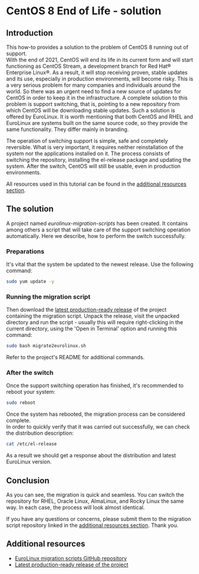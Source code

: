 # CentOS 8 End of Life - solution

## Introduction

This how-to provides a solution to the problem of CentOS 8 running out of
support.  
With the end of 2021, CentOS will end its life in its current form
and will start functioning as CentOS Stream, a development branch for Red Hat®
Enterprise Linux®. As a result, it will stop receiving proven, stable updates
and its use, especially in production environments, will become risky. This is
a very serious problem for many companies and individuals around the world. So
there was an urgent need to find a new source of updates for CentOS in order
to keep it in the infrastructure. A complete solution to this problem is
support switching, that is, pointing to a new repository from which CentOS
will be downloading stable updates. Such a solution is offered by EuroLinux.
It is worth mentioning that both CentOS and RHEL and EuroLinux are systems
built on the same source code, so they provide the same functionality. They
differ mainly in branding.

The operation of switching support is simple, safe and completely reversible.
What is very important, it requires neither reinstallation of the system nor
the applications installed on it. The process consists of switching the
repository, installing the el-release package and updating the system. After
the switch, CentOS will still be usable, even in production environments. 

All resources used in this tutorial can be found in the [additional
resources section](#additional-resources).

## The solution

A project named *eurolinux-migration-scripts* has been created. It contains
among others a script that will take care of the support switching operation
automatically. Here we describe, how to perform the switch successfully.

### Preparations

It's vital that the system be updated to the newest release. Use the following
command:

```bash
sudo yum update -y
```

### Running the migration script

Then download the [latest production-ready
release](https://github.com/EuroLinux/eurolinux-open-docs/archive/refs/heads/master.zip)
of the project containing the migration script. Unpack the release, visit the
unpacked directory and run the script - usually this will require
right-clicking in the current directory, using the 'Open in Terminal' option
and running this command:

```bash
sudo bash migrate2eurolinux.sh
```

Refer to the project's README for additional commands.

### After the switch

Once the support switching operation has finished, it's recommended to reboot
your system:

```bash
sudo reboot
```

Once the system has rebooted, the migration process can be considered
complete.  
In order to quickly verify that it was carried out successfully, we
can check the distribution description:

```bash
cat /etc/el-release
```

As a result we should get a response about the distribution and latest
EuroLinux version.

## Conclusion

As you can see, the migration is quick and seamless. You can switch the
repository for RHEL, Oracle Linux, AlmaLinux, and Rocky Linux the same way.
In each case, the process will look almost identical.

If you have any questions or concerns, please submit them to the migration
script repository linked in the [additional
resources section](#additional-resources). Thank you.

## Additional resources

- [EuroLinux migration scripts GitHub repository](https://github.com/EuroLinux/eurolinux-migration-scripts)
- [Latest production-ready
release of the project](https://github.com/EuroLinux/eurolinux-open-docs/archive/refs/heads/master.zip)
